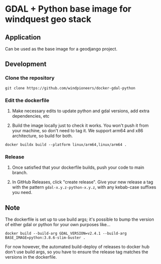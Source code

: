 # GDAL + Python base image for windquest geo stack

## Application

Can be used as the base image for a geodjango project.


## Development

### Clone the repository
`git clone https://github.com/windpioneers/docker-gdal-python`


### Edit the dockerfile
1. Make necessary edits to update python and gdal versions, add extra dependencies, etc

2. Build the image locally just to check it works. You won't push it from your machine, so don't need to tag it. We support arm64 and x86 architecture, so build for both.

`docker buildx build --platform linux/arm64,linux/arm64 .`


### Release 

1. Once satisfied that your dockerfile builds, push your code to main branch.

2. In GitHub Releases, click "create release". Give your new release a tag with the pattern `gdal-x.y.z-python-x.y.z`, with any kebab-case suffixes you need.


## Note
The dockerfile is set up to use build args; it's possible to bump the version of either gdal or python for your own purposes like...

`docker build --build-arg GDAL_VERSION=v2.4.1 --build-arg BASE_IMAGE=python:3.8.6-slim-buster .`

For now however, the automated build-deploy of releases to docker hub don't use build args, so you have to ensure the release tag matches the versions in the dockerfile. 

